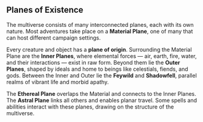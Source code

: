 ## Planes of Existence

The multiverse consists of many interconnected planes, each with its own nature. Most adventures take place on a **Material Plane**, one of many that can host different campaign settings.

Every creature and object has a **plane of origin**.
Surrounding the Material Plane are the **Inner Planes**, where elemental forces — air, earth, fire, water, and their interactions — exist in raw form.
Beyond them lie the **Outer Planes**, shaped by ideals and home to beings like celestials, fiends, and gods.
Between the Inner and Outer lie the **Feywild** and **Shadowfell**, parallel realms of vibrant life and morbid apathy.

The **Ethereal Plane** overlaps the Material and connects to the Inner Planes.
The **Astral Plane** links all others and enables planar travel.
Some spells and abilities interact with these planes, drawing on the structure of the multiverse.
